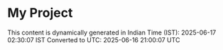 # My Project

This content is dynamically generated in Indian Time (IST): 2025-06-17 02:30:07 IST
Converted to UTC: 2025-06-16 21:00:07 UTC
